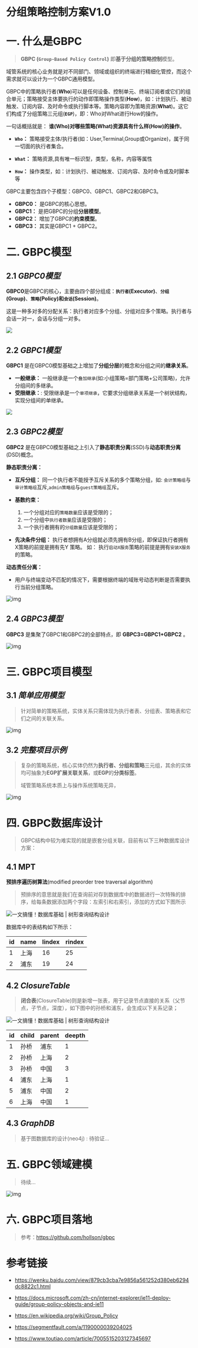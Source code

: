 # 分组策略控制方案V1.0

# 一. 什么是GBPC

> **GBPC (`Group-Based Policy Control`)** 即**基于分组的策略控制**模型。

域管系统的核心业务就是对不同部门、领域或组织的终端进行精细化管控，而这个需求就可以设计为一个GBPC通用模型。

GBPC中的策略执行者(**Who**)可以是任何设备、控制单元、终端订阅者或它们的组合单元；策略接受主体要执行的动作即策略操作类型(**How**)，如：计划执行、被动触发、订阅内容、及时命令或执行脚本等。策略内容即为策略资源(**What**)。这它们构成了分组策略三元组(**`EGP`**)，即：Who对What进行How的操作。

一句话概括就是： **谁(Who)对哪些策略(What)资源具有什么样(How)的操作**。

- **`Who`：** 策略接受主体/执行者(如：User,Terminal,Group或Organize)，属于同一切面的执行者集合。

- **`What`：** 策略资源,具有唯一标识型，类型，名称，内容等属性

- **`How`：** 操作类型，如：计划执行、被动触发、订阅内容、及时命令或及时脚本等

GBPC主要包含四个子模型：GBPC0、GBPC1、GBPC2和GBPC3。

- **GBPC0：** 是GBPC的核心思想。
- **GBPC1：** 是把GBPC的分组**分层模型**。
- **GBPC2：** 增加了GBPC的**约束模型**。
- **GBPC3：** 其实是GBPC1 + GBPC2。

# 二. GBPC模型

## 2.1 *GBPC0模型*

**GBPC0**是GBPC的核心，主要由四个部分组成：**`执行者`(Executor)**、**`分组`(Group)**、**`策略`(Policy)**和**`会话`(Session)**。

这是一种多对多的分配关系：执行者对应多个分组、分组对应多个策略。执行者与会话一对一，会话与分组一对多。

![](https://raw.githubusercontent.com/hollson/gbpc/master/asset/GBPC0.svg)

## 2.2 *GBPC1模型*

**GBPC1** 是在GBPC0模型基础之上增加了**分组分层**的概念和分组之间的**继承关系**。

- **一般继承：** 一般继承是一个`叠加继承`(如:小组策略=部门策略+公司策略)，允许分组间的多继承。
- **受限继承：**: 受限继承是一个`单项继承`，它要求分组继承关系是一个树状结构，实现分组间的单继承。

![](https://raw.githubusercontent.com/hollson/gbpc/master/asset/GBPC1.svg)

## 2.3 *GBPC2模型*

**GBPC2** 是在GBPC0模型基础之上引入了**静态职责分离**(SSD)与**动态职责分离**(DSD)概念。

**静态职责分离：**

- **互斥分组：** 同一个执行者不能授予互斥关系的多个策略分组，如: `会计策略组`与`审计策略组`互斥,`admin策略组`与`guest策略组`互斥。

- **基数约束：**

	1. 一个分组对应的`策略数量`应该是受限的；
	2. 一个分组中`执行者数量`应该是受限的；
	3. 一个执行者拥有的`分组数量`应该是受限的；

- **先决条件分组：** 执行者想拥有A分组就必须先拥有B分组，即保证执行者拥有X策略的前提是拥有先Y 策略。 如： 执行`启动X服务`策略的前提是拥有`安装X服务`的策略。

**动态责任分离：**

- 用户与终端变动不匹配的情况下，需要根据终端的域账号动态判断是否需要执行当前分组策略。

![img](https://raw.githubusercontent.com/hollson/gbpc/master/asset/GBPC2.svg)

## 2.4 *GBPC3模型*

**GBPC3** 是集聚了GBPC1和GBPC2的全部特点，即 **GBPC3=GBPC1+GBPC2** 。

![img](https://raw.githubusercontent.com/hollson/gbpc/master/asset/GBPC3.svg)

# 三. GBPC项目模型

## 3.1 *简单应用模型*

> 针对简单的策略系统，实体关系只需体现为执行者表、分组表、策略表和它们之间的关联关系。

![img](https://raw.githubusercontent.com/hollson/gbpc/master/asset/ad-base.svg)

## 3.2 *完整项目示例*

> 复杂的策略系统，核心实体仍然为**执行者、分组和策略**三元组，其余的实体均可抽象为**EGP扩展关联关系**，或**EGP**的**分类标签**。
>
> 域管策略系统本质上与操作系统策略无异，

![img](https://raw.githubusercontent.com/hollson/gbpc/master/asset/ad-full.svg)



# 四. GBPC数据库设计

>   GBPC结构中较为难实现的就是嵌套分组关联，目前有以下三种数据库设计方案：

## 4.1 MPT

**预排序遍历树算法**(modified preorder tree traversal algorithm)

> 预排序的意思就是我们在查询前对存到数据库中的数据进行一次特殊的排序，给每条数据添加两个字段：左索引和右索引，添加的方式如下图所示

![一文搞懂！数据库基础 | 树形查询结构设计](https://p9.toutiaoimg.com/origin/pgc-image/97c0257447c74687beccddcbd2103b85?from=pc)

数据库中的表结构如下所示：

| id   | name | lindex | rindex |
| ---- | ---- | ------ | ------ |
| 1    | 上海 | 16     | 25     |
| 2    | 浦东 | 19     | 24     |

## 4.2 *ClosureTable*

>   **闭合表**(ClosureTable)则是新增一张表，用于记录节点直接的关系（父节点，子节点，深度），如下图中的孙桥和浦东，会生成以下关系记录；

![一文搞懂！数据库基础 | 树形查询结构设计](https://p9.toutiaoimg.com/origin/pgc-image/35e6abf5a52f4556b32aa54bce08046d?from=pc)



| id   | child | parent | deepth |
| ---- | ----- | ------ | ------ |
| 1    | 孙桥  | 浦东   | 1      |
| 2    | 孙桥  | 上海   | 2      |
| 3    | 孙桥  | 中国   | 3      |
| 4    | 浦东  | 上海   | 1      |
| 5    | 浦东  | 中国   | 2      |
| 6    | 上海  | 中国   | 1      |

## 4.3 *GraphDB*

>    基于图数据库的设计(neo4j) : 待验证...



# 五. GBPC领域建模

> 待续...

![img](https://raw.githubusercontent.com/hollson/gbpc/master/asset/ad-domain-model.svg)

# 六. GBPC项目落地

>   参考：https://github.com/hollson/gbpc


# 参考链接

- https://wenku.baidu.com/view/879cb3cba7e9856a561252d380eb6294dc8822c1.html

- https://docs.microsoft.com/zh-cn/internet-explorer/ie11-deploy-guide/group-policy-objects-and-ie11

- https://en.wikipedia.org/wiki/Group_Policy

- https://segmentfault.com/a/1190000039204025

- https://www.toutiao.com/article/7005515203127345697

    
